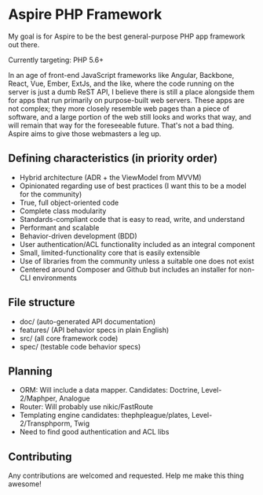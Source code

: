 # Aspire PHP Framework

My goal is for Aspire to be the best general-purpose PHP app framework out there.

Currently targeting: PHP 5.6+

In an age of front-end JavaScript frameworks like Angular, Backbone, React, Vue,
Ember, ExtJs, and the like, where the code running on the server is just a dumb ReST API,
I believe there is still a place alongside them for apps that run primarily on
purpose-built web servers. These apps are not complex; they more closely resemble
web pages than a piece of software, and a large portion of the web still looks
and works that way, and will remain that way for the foreseeable future. That's
not a bad thing. Aspire aims to give those webmasters a leg up.

## Defining characteristics (in priority order)
 - Hybrid architecture (ADR + the ViewModel from MVVM)
 - Opinionated regarding use of best practices (I want this to be a model for the community)
 - True, full object-oriented code
 - Complete class modularity
 - Standards-compliant code that is easy to read, write, and understand
 - Performant and scalable
 - Behavior-driven development (BDD)
 - User authentication/ACL functionality included as an integral component
 - Small, limited-functionality core that is easily extensible
 - Use of libraries from the community unless a suitable one does not exist
 - Centered around Composer and Github but includes an installer for non-CLI environments

## File structure

- doc/      (auto-generated API documentation)
- features/ (API behavior specs in plain English)
- src/      (all core framework code)
- spec/     (testable code behavior specs)

## Planning

- ORM: Will include a data mapper. Candidates: Doctrine, Level-2/Maphper, Analogue
- Router: Will probably use nikic/FastRoute
- Templating engine candidates: thephpleague/plates, Level-2/Transphporm, Twig
- Need to find good authentication and ACL libs

## Contributing

Any contributions are welcomed and requested. Help me make this thing awesome!